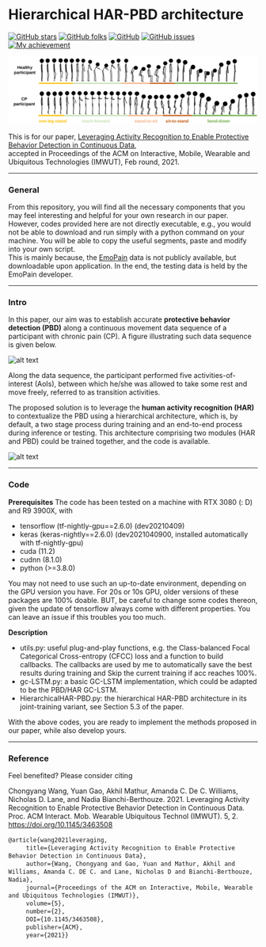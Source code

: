# Hierarchical HAR-PBD architecture
[![GitHub stars](https://img.shields.io/github/stars/Mvrjustid/IMWUT-Hierarchical-HAR-PBD)](https://github.com/Mvrjustid/IMWUT-Hierarchical-HAR-PBD)
[![GitHub folks](https://img.shields.io/github/forks/Mvrjustid/IMWUT-Hierarchical-HAR-PBD)](https://github.com/Mvrjustid/IMWUT-Hierarchical-HAR-PBD)
[![GitHub](https://img.shields.io/github/license/Mvrjustid/IMWUT-Hierarchical-HAR-PBD)](https://github.com/Mvrjustid/IMWUT-Hierarchical-HAR-PBD)
[![GitHub issues](https://img.shields.io/github/issues/Mvrjustid/IMWUT-Hierarchical-HAR-PBD)](https://github.com/Mvrjustid/IMWUT-Hierarchical-HAR-PBD/issues)
[![My achievement](https://img.shields.io/badge/Milestone-1st%20IMWUT-orange?style=flat-square&logo=Google-Keep)](https://github.com/Mvrjustid/IMWUT-Hierarchical-HAR-PBD)

![alt text](/assets/avatars_2.png "Avatar examples of a participant within the data sequence")

This is for our paper,
[Leveraging Activity Recognition to Enable Protective Behavior Detection in Continuous Data](https://wangchongyang.ai/assets/pdf/Leveraging_Activity_Recognition_to_Enable_Protective_Behavior_Detection_in_Continuous_Data_IMWUT.pdf),\
accepted in Proceedings of the ACM on Interactive, Mobile, Wearable and Ubiquitous Technologies (IMWUT), Feb round, 2021.

***

### General
From this repository, you will find all the necessary components that you may feel interesting and helpful for your own research in our paper.\
However, codes provided here are not directly executable, e.g., you would not be able to download and run simply with a python command on your machine. You will be able to copy the useful segments, paste and modify into your own script.\
This is mainly because, the [EmoPain](https://ieeexplore.ieee.org/abstract/document/7173007/) data is not publicly available, but downloadable upon application.
In the end, the testing data is held by the EmoPain developer.

***

### Intro
In this paper, our aim was to establish accurate **protective behavior detection (PBD)** along a continuous movement data sequence of a participant with chronic pain (CP). A figure illustrating such data sequence is given below.

![alt text](/assets/sequence.png "The continuous data sequence of a participant")

Along the data sequence, the participant performed five activities-of-interest (AoIs), between which he/she was allowed to take some rest and move freely, referred to as transition activities.

The proposed solution is to leverage the **human activity recognition (HAR)** to contextualize the PBD using a hierarchical architecture, which is, by default, a two stage process during training and an end-to-end process during inference or testing. This architecture comprising two modules (HAR and PBD) could be trained together, and the code is available.

![alt text](/assets/HAR-PBD.png "Overview of the hierarchical HAR-PBD architecture")

***

### Code
**Prerequisites**
The code has been tested on a machine with RTX 3080 (: D) and R9 3900X, with
- tensorflow (tf-nightly-gpu==2.6.0) (dev20210409)
- keras (keras-nightly==2.6.0) (dev2021040900, installed automatically with tf-nightly-gpu)
- cuda (11.2)
- cudnn (8.1.0)
- python (>=3.8.0)

You may not need to use such an up-to-date environment, depending on the GPU version you have.
For 20s or 10s GPU, older versions of these packages are 100% doable. BUT, be careful to change some codes thereon, given the update of tensorflow always come with different properties. You can leave an issue if this troubles you too much.

**Description**

- utils.py: useful plug-and-play functions, e.g. the Class-balanced Focal Categorical Cross-entropy (CFCC) loss and a function to build callbacks. The callbacks are used by me to automatically save the best results during training and Skip the current training if acc reaches 100%. 
- gc-LSTM.py: a basic GC-LSTM implementation, which could be adapted to be the PBD/HAR GC-LSTM.
- HierarchicalHAR-PBD.py: the hierarchical HAR-PBD architecture in its joint-training variant, see Section 5.3 of the paper.

With the above codes, you are ready to implement the methods proposed in our paper, while also develop yours.

***

### Reference
Feel benefited?
Please consider citing

Chongyang Wang, Yuan Gao, Akhil Mathur, Amanda C. De C. Williams, Nicholas D. Lane, and Nadia Bianchi-Berthouze.
2021. Leveraging Activity Recognition to Enable Protective Behavior Detection in Continuous Data. Proc. ACM Interact. Mob.
Wearable Ubiquitous Technol (IMWUT). 5, 2. https://doi.org/10.1145/3463508

    @article{wang2021leveraging,
	     title={Leveraging Activity Recognition to Enable Protective Behavior Detection in Continuous Data},
	     author={Wang, Chongyang and Gao, Yuan and Mathur, Akhil and Williams, Amanda C. DE C. and Lane, Nicholas D and Bianchi-Berthouze, Nadia},
	     journal={Proceedings of the ACM on Interactive, Mobile, Wearable and Ubiquitous Technologies (IMWUT)},
	     volume={5},
	     number={2},
	     DOI={10.1145/3463508},
	     publisher={ACM},
	     year={2021}}
